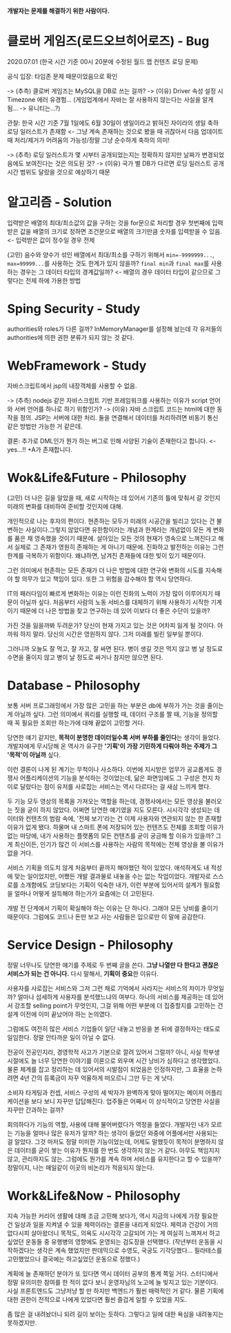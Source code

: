 **개발자는 문제를 해결하기 위한 사람이다.**

# 클로버 게임즈(로드오브히어로즈) - Bug

2020.07.01 (한국 시간 기준 00시 20분에 수정된 월드 맵 컨텐츠 로딩 문제)

공식 입장: 타임존 문제 때문이었음으로 확인

-> (추측) 클로버 게임즈는 MySQL을 DB로 쓰는 걸까? -> (이유) Driver 속성 설정 시 Timezone 에러 유경험... (게임업계에서 자바는 잘 사용하지 않는다는 사실을 알게 됨... -> 유니티는...?)

관찰: 한국 시간 기준 7월 1일에도 6월 30일이 생일이라고 밝혀진 자이라의 생일 축하 로딩 일러스트가 존재함 <- 그냥 계속 존재하는 것으로 봤을 때 귀찮아서 다음 업데이트 때 처리/제거가 어려움의 가능성/정말 그냥 순수하게 축하의 의미!

-> (추측) 로딩 일러스트가 몇 시부터 공개되었는지는 정확하지 않지만 날짜가 변경되었음에도 보여진다는 것은 의도된 것? -> (이유) 국가 별 DB가 다르면 로딩 일러스트 공개 시간 범위도 달랐을 것으로 예상하기 때문

# 알고리즘 - Solution

입력받은 배열의 최대/최소값의 값을 구하는 것을 for문으로 처리할 경우 첫번째에 입력받은 값을 배열의 크기로 정하면 조건문으로 배열의 크기만큼 숫자를 입력받을 수 있음. <- 입력받은 값이 정수일 경우 전제

(고민) 음수와 양수가 섞인 배열에서 최대/최소를 구하기 위해서 `min=-9999999...`, `max=99999...`를 사용하는 것도 한계가 있지 않을까? `final min`과 `final max`를 사용하는 경우는 그 데이터 타입의 경계값일까? <- 배열의 경우 데이터 타입이 같으므로 그렇다는 전제 하에 가용한 방법

# Sping Security -  Study

authorities와 roles가 다른 걸까? InMemoryManager를 설정해 놨는데 각 유저들의 authorities에 의한 권한 분류가 되지 않는 것 같다.

# WebFramework - Study

자바스크립트에서 jsp의 내장객체를 사용할 수 없음.

-> (추측) nodejs 같은 자바스크립트 기반 프레임워크를 사용하는 이유가 script 언어와 서버 언어를 하나로 하기 위함인가? -> (이유) 자바 스크립트 코드는 html에 대한 동작을 정의. JSP는 서버에 대한 처리. 둘을 연결해서 데이터를 처리하려면 비동기 통신 같은 방법만 가능한 거 같은데. 

결론: 추가로 DML인가 뭔가 하는 버그로 인해 사양된 기술이 존재한다고 합니다. <-yes...!! +A가 존재합니다.

# Wok&Life&Future - Philosophy

(고민) 더 나은 길을 알았을 때, 새로 시작하는 데 있어서 기존의 틀에 맞춰서 갈 것인지 미래의 변화를 대비하여 준비할 것인지에 대해.

개인적으로 나는 후자의 편이다. 현존하는 모두가 미래의 시공간을 빌리고 있다는 건 불변하는 사실이다.그렇지 않았다면 유한함이라는 개념과 한계라는 개념없이 모든 게 변화를 품은 채 영속했을 것이기 때문에. 살아있는 모든 것의 현재가 영속으로 느껴진다고 해서 실제로 그 존재가 영원히 존재하는 게 아니기 때문에. 진화하고 발전하는 이유는 그런 한계를 극복하기 위함이다. 왜냐하면, 남겨진 존재들에 대한 빚이 있기 때문이다.

그런 의미에서 현존하는 모든 존재가 더 나은 방법에 대한 연구와 변화의 시도를 지속해야 할 의무가 있고 책임이 있다. 또한 그 위험을 감수해야 함 역시 당연하다.

IT의 패러다임이 빠르게 변화하는 이유는 이런 진화의 노력이 가장 많이 이루어지기 때문이 아닐까 싶다. 처음부터 사람의 노동 서비스를 대체하기 위해 사용하기 시작한 기계이기 때문에 더 나은 방법을 찾고 연구하는 데 있어 이보다 더 좋은 수단이 있을까?

가진 것을 잃을까봐 두려운가? 당신이 현재 가지고 있는 것은 어차피 잃게 될 것이다. 아까워 하지 말라. 당신의 시간은 영원하지 않다. 그저 미래를 빌린 일부일 뿐이다.

그러니까 오늘도 잘 먹고, 잘 자고, 잘 싸면 된다. 병이 생길 것은 먹지 않고 병 날 정도로 수면을 줄이지 않고 병이 날 정도로 싸거나 참지만 않으면 된다.

# Database - Philosophy

보통 서버 프로그래밍에서 가장 많은 고민을 하는 부분은 db에 부하가 가는 것을 줄이는 게 아닐까 싶다. 그런 의미에서 쿼리를 실행할 때, 데이터 구조를 짤 때, 기능을 정의할 때 꼭 필요한 조회만 하는가에 대해 끝없이 고민할 거다.

당연한 얘기 같지만, **목적이 분명한 데이터일수록 서버 부하를 줄인다**는 생각이 들었다. 개발자에게 무시당해 온 역사가 유구한 **'기획'이 가장 기민하게 다뤄야 하는 주제가 그 '목적'이 아닐까** 싶다.

이런 결론이 나게 된 계기는 무척이나 사소하다. 이번에 지시받은 업무가 공교롭게도 경쟁사 어플리케이션의 기능을 분석하는 것이었는데, 닮은 화면임에도 그 구성은 천지 차이로 달랐다는 점이 유저를 사로잡는 서비스는 역시 다르다는 걸 새삼 느끼게 했다.

두 기능 모두 영상의 목록을 가져오는 역할을 하는데, 경쟁사에서는 모든 영상을 불러오는 짓을 굳이 하지 않았다. 어쩌면 당연한 얘기였을 지도 모른다. 시시각각 생성되는 데이터와 컨텐츠의 범람 속에, '전체 보기'라는 건 이제 사용자와 연관되지 않는 한 존재할 이유가 없게 됐다. 하물며 내 스마트 폰에 저장되어 있는 컨텐츠도 전체를 조회할 이유가 없는 마당에, 내가 사용하는 플랫폼의 모든 컨텐츠를 굳이 궁금해 할 이유가 있을까? 그게 최신이든, 인기가 많건 이 서비스를 사용하는 사람의 목적에는 전체 영상을 볼 이유가 없을 거다.

서비스 기획을 의도치 않게 처음부터 끝까지 해야했던 적이 있었다. 애석하게도 내 적성에 맞는 일이었지만, 어쨌든 개발 결과물로 내놓을 수는 없는 작업이었다. 개발자로 스스로를 소개함에도 코딩보다는 기획이 익숙한 내가, 이런 부분에 있어서의 설계가 필요함을 얼마나 어떻게 설득해야 하는가가 요즘에는 더 고민된다.

개발 전 단계에서 기획이 확실해야 하는 이유는 단 하나다. 그래야 모든 낭비를 줄이기 때문이다. 그럼에도 코드나 돈만 보고 사는 사람들은 입으로만 이 말에 공감한다.

# Service Design - Philosophy

정말 너무나도 당연한 얘기를 주제로 두 번째 글을 쓴다. **그냥 나열만 다 한다고 괜찮은 서비스가 되는 건 아니다.** 다시 말해서, **기획이 중요**한 이유다.

사용자를 사로잡는 서비스와 그저 그런 채로 기억에서 사라지는 서비스의 차이가 무엇일까? 얼마나 섬세하게 사용자를 분석했느냐의 여부다. 하나의 서비스를 제공하는 데 있어서 강조할 selling point가 무엇인지, 그걸 위해 어떤 부분에 더 집중할지를 고민하는 건 설계 이전에 이미 끝났어야 하는 논의였다.

그럼에도 여전히 많은 서비스 기업들이 일단 내놓고 반응을 본 뒤에 결정하자는 태도로 일임한다. 정말 안타까운 일이 아닐 수 없다.

전공이 전공인지라, 경영학적 사고가 기본으로 깔려 있어서 그럴까? 아니, 사실 학부생 시절에도 늘 너무 당연한 이야기를 이론으로 외우며 시간 낭비가 심하다고 생각했었다. 물론 체계를 잡고 정리하는 데 있어서의 시발점이 되었음은 인정하지만, 그 효율을 논하려면 4년 간의 등록금이 자꾸 억울하게 떠오르니 그만 두는 게 낫다.

소비자 타게팅과 컨셉, 서비스 구성의 세 박자가 완벽하게 맞아 떨어지는 메이저 어플리케이션을 보다 보니 자꾸만 답답해진다. 업주들은 어째서 이 상식적이고 당연한 사실을 자꾸만 간과하는 걸까?

회의하다가 기능의 역할, 사용에 대해 물어버렸다가 역정을 들었다. 개발자인 내가 모르는 기능을 얼마나 많은 유저가 알까? 하는 생각이 들었던 와중에 어플에서만 사용되는 걸 알았다. 그것 마저도 정말 미미한 기능이었는데, 어제도 말했듯이 목적이 분명하지 않은 데이터를 굳이 쌓는 이유가 뭔지를 한 번도 생각하지 않는 거 같다. 아무도 책임지지 않고, 관리하지도 않는. 그럼에도 뭔가를 계속 하며 서비스를 유지한다고 할 수 있을까? 정말이지, 나는 매일같이 이곳의 비논리가 적응되지 않는다.

# Work&Life&Now - Philosophy

지속 가능한 커리어 생활에 대해 조금 고민해 보다가, 역시 지금의 나에게 가장 필요한 건 일상과 일을 지켜낼 수 있을 체력이라는 결론을 내리게 되었다. 체력과 건강이 거의 없다시피 살아왔더니 목적도, 의욕도 시시각각 고갈되어 가는 게 여실히 느껴져서 하고 싶었던 운동들 중 유행병의 영향에도 운영되는 검도장을 선택했다. (작년부터 운동을 시작하겠다는 생각은 계속 했었지만 판데믹으로 수영도, 국궁도 기각당했다... 필라테스를 고민했었으나 결국에는 하고싶었던 운동으로 정했다.)

계획에 늘 존재하던 분야가 또 있다면 역시 데이터 공부의 통계 쪽일 거다. 스터디에서 정말 유의미한 참여를 한 적이 없다 보니 운영자님의 노고에 늘 빚지고 있는 기분이다. 사실 프론트엔드도 그냥저냥 할 만 하지만 백엔드가 훨씬 매력적인 거 같다. 물론 기획에 대한 권한이 전적으로 나에게 있었다면 훨씬 즐겁게 일할 수 있었을 지도.

좀 많은 걸 내려놨더니 되려 길이 보이는 듯하다. 그렇다고 일에 대한 욕심을 내려놓지는 못하겠지만.
